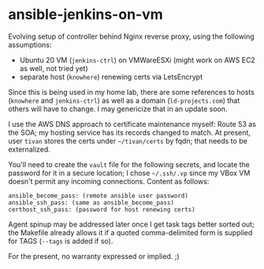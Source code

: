 # ansible-jenkins-on-vm
Evolving setup of controller behind Nginx reverse proxy, using the following assumptions:
* Ubuntu 20 VM (`jenkins-ctrl`) on VMWareESXi (might work on AWS EC2 as well, not tried yet)
* separate host (`knowhere`) renewing certs via LetsEncrypt

Since this is being used in my home lab, there are some references to hosts (`knowhere` and `jenkins-ctrl`) as well as a domain (`ld-projects.com`) that others will have to change. I may genericize that in an update soon.

I use the AWS DNS approach to certificate maintenance myself: Route 53 as the SOA; my hosting service has its records changed to match. At present, user `tivan` stores the certs under `~/tivan/certs` by fqdn; that needs to be externalized.

You'll need to create the `vault` file for the following secrets, and locate the password for it in a secure location; I chose `~/.ssh/.vp` since my VBox VM doesn't permit any incoming connections. Content as follows:
```
ansible_become_pass: (remote ansible user password)
ansible_ssh_pass: (same as ansible_become_pass)
certhost_ssh_pass: (password for host renewing certs)
```

Agent spinup may be addressed later once I get task tags better sorted out; the Makefile already allows it if a quoted comma-delimited form is supplied for TAGS (`--tags` is added if so).

For the present, no warranty expressed or implied. ;)
